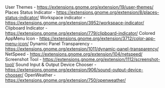 User Themes - https://extensions.gnome.org/extension/19/user-themes/
Places Status Indicator - https://extensions.gnome.org/extension/8/places-status-indicator/
Workspace indicator - https://extensions.gnome.org/extension/3952/workspace-indicator/
Clipboard Indicator - https://extensions.gnome.org/extension/779/clipboard-indicator/
Colored AppMenu Icon - https://extensions.gnome.org/extension/3712/color-app-menu-icon/
Dynamic Panel Transparency - https://extensions.gnome.org/extension/1011/dynamic-panel-transparency/
NetSpeed - https://extensions.gnome.org/extension/104/netspeed/
Screenshot Tool - https://extensions.gnome.org/extension/1112/screenshot-tool/
Sound Input & Output Device Chooser - https://extensions.gnome.org/extension/906/sound-output-device-chooser/
OpenWeather - https://extensions.gnome.org/extension/750/openweather/
